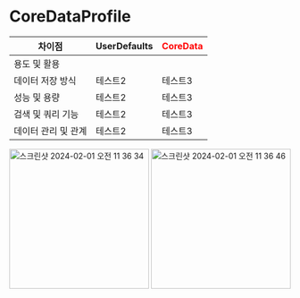 # CoreDataProfile


|차이점|UserDefaults|<span style="color:red">CoreData</span>|
|------|---|---|
|용도 및 활용|||
|데이터 저장 방식|테스트2|테스트3|
|성능 및 용량|테스트2|테스트3|
|검색 및 쿼리 기능|테스트2|테스트3|
|데이터 관리 및 관계|테스트2|테스트3|


<img width="250" alt="스크린샷 2024-02-01 오전 11 36 34" src="https://github.com/JosephSeong/CoreDataProfile/assets/48307813/009ef953-35cb-4944-b6a3-c18ba4584c0e">

<img width="250" alt="스크린샷 2024-02-01 오전 11 36 46" src="https://github.com/JosephSeong/CoreDataProfile/assets/48307813/3c10c8cd-02e8-4706-8a90-4fc917c2da25">

